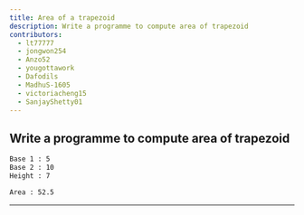 ```yaml
---
title: Area of a trapezoid
description: Write a programme to compute area of trapezoid
contributors:
  - lt77777
  - jongwon254
  - Anzo52
  - yougottawork
  - Dafodils
  - MadhuS-1605
  - victoriacheng15
  - SanjayShetty01
---
```


## Write a programme to compute area of trapezoid

```txt
Base 1 : 5
Base 2 : 10
Height : 7

Area : 52.5
```

---

